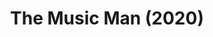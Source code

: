 ---
published: false
cancelled: COVID-19
layout: productions
title: The Music Man (2020)
image_credit: 
image_alt:
image_caption:
category: musical
details:
  Title: The Music Man - wiki
  Theatre: The Alhambra Theatre & Dining
  Music: Meredith Willson - wiki
  Lyrics: Meredith Willson
  Book: Meredith Willson, Franklin Lacey - wiki
showtimes: |
  2020-08-06 11:00:00
  2020-08-06 18:00:00
  2020-08-07 18:00:00
  2020-08-08 11:00:00
  2020-08-08 18:00:00
  2020-08-09 12:00:00
  2020-08-09 18:00:00
  2020-08-11 18:00:00
  2020-08-12 18:00:00
  2020-08-13 18:00:00
  2020-08-14 18:00:00
  2020-08-15 11:00:00
  2020-08-15 18:00:00
  2020-08-16 12:00:00
  2020-08-16 18:00:00
  2020-08-18 18:00:00
  2020-08-19 18:00:00
  2020-08-20 18:00:00
  2020-08-21 18:00:00
  2020-08-22 11:00:00
  2020-08-22 18:00:00
  2020-08-23 12:00:00
  2020-08-23 18:00:00
  2020-08-25 18:00:00
  2020-08-26 18:00:00
  2020-08-27 18:00:00
  2020-08-28 18:00:00
  2020-08-29 11:00:00
  2020-08-29 18:00:00
  2020-08-30 12:00:00
  2020-08-30 18:00:00
  2020-09-01 18:00:00
  2020-09-02 18:00:00
  2020-09-03 18:00:00
  2020-09-04 18:00:00
  2020-09-05 11:00:00
  2020-09-05 18:00:00
  2020-09-06 12:00:00
  2020-09-06 18:00:00
  2020-09-08 18:00:00
  2020-09-09 18:00:00
  2020-09-10 18:00:00
  2020-09-11 18:00:00
  2020-09-12 11:00:00
  2020-09-12 18:00:00
  2020-09-13 12:00:00
  2020-09-13 18:00:00
external_links:
  Alhambra The Music Man ♫: https://www.alhambrajax.com/show/the-music-man/
---